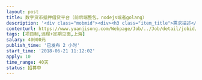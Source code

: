```yaml
---                
layout: post       
title: 数字货币抵押借贷平台（前后端整包，nodejs或者golang）           
description: '<div class="mobmid"><div><h3 class="item_title">需求描述</h3><p>一、需求描述：<br/>开发语言：nodejs或者golang优先；java其次；php跟我们自己的技术配置不一致，勿报名。<br/>1。数字货币抵押借贷平台。<br/>做H5网站，不做app<br/>持币用户可以抵押自己的数字货币获取现金，而投资用户有数字货币抵押，可以在降低风险前提下获取较为丰厚的利率。<br/>1。主要流程：借款，投资，抵押，中介管理，个人认证等。<br/>具体原型设计参考如下链接（已经有UI）<br/>https://modao.cc/app/OQIK333JxNwZ26qFDgZKij0tEZEvu1K<br/>需要有一个系统管理员后台。<br/> <br/>二、合作方式：<br/>项目制，远程+见面，费用4w，时间30-45天，可谈。</p></div><!--info end--></div>'     
contenturl: https://www.yuanjisong.com/Webpage/Job/../Job/detail/jobid/101594      
tags: [项目制,远程+定期见面,上海]            
salary: 40000元          
publish_time: '已发布 2 小时'         
start_time: '2018-06-21 11:12:02'           
apply: 10                   
time_range: 40天              
status: 招募中                  
---                 
```


